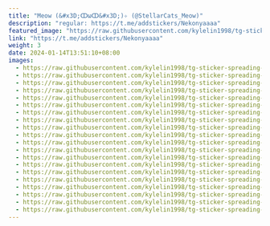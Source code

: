 ```yaml
---
title: "Meow (&#x3D;ↀωↀ&#x3D;)✧ (@StellarCats_Meow)"
description: "regular: https://t.me/addstickers/Nekonyaaaa"
featured_image: "https://raw.githubusercontent.com/kylelin1998/tg-sticker-spreading-worldwide-images/main/img/3487b7b7-b3e8-48e9-8811-7464365cc4a0.jpg"
link: "https://t.me/addstickers/Nekonyaaaa"
weight: 3
date: 2024-01-14T13:51:10+08:00
images:
  - https://raw.githubusercontent.com/kylelin1998/tg-sticker-spreading-worldwide-images/main/img/3487b7b7-b3e8-48e9-8811-7464365cc4a0.jpg
  - https://raw.githubusercontent.com/kylelin1998/tg-sticker-spreading-worldwide-images/main/img/96aeaa99-486b-480e-800c-f2d39132231e.jpg
  - https://raw.githubusercontent.com/kylelin1998/tg-sticker-spreading-worldwide-images/main/img/59bd8f62-dc6b-4c89-b989-14d43c30faac.jpg
  - https://raw.githubusercontent.com/kylelin1998/tg-sticker-spreading-worldwide-images/main/img/b4fed91f-3b1c-48da-80db-5db8fd2ef237.jpg
  - https://raw.githubusercontent.com/kylelin1998/tg-sticker-spreading-worldwide-images/main/img/c42cd57c-f03b-4119-9b5a-23a92cd04e24.jpg
  - https://raw.githubusercontent.com/kylelin1998/tg-sticker-spreading-worldwide-images/main/img/22d49539-4fc9-4f39-8d5a-928c3c90ce7e.jpg
  - https://raw.githubusercontent.com/kylelin1998/tg-sticker-spreading-worldwide-images/main/img/c7e89bee-ccba-4f08-84fc-804ced95a9e3.jpg
  - https://raw.githubusercontent.com/kylelin1998/tg-sticker-spreading-worldwide-images/main/img/c731b87d-513e-4020-bfe9-20b6f6e9a6b7.jpg
  - https://raw.githubusercontent.com/kylelin1998/tg-sticker-spreading-worldwide-images/main/img/3201bd36-84f7-4b1c-8457-927233895561.jpg
  - https://raw.githubusercontent.com/kylelin1998/tg-sticker-spreading-worldwide-images/main/img/9add61bb-da56-4c7d-9590-3a38077730c4.jpg
  - https://raw.githubusercontent.com/kylelin1998/tg-sticker-spreading-worldwide-images/main/img/320ac493-42f4-4286-89e4-c9aa910d9c6c.jpg
  - https://raw.githubusercontent.com/kylelin1998/tg-sticker-spreading-worldwide-images/main/img/379dfb84-d7fa-4737-a2a8-8f751aa9ee62.jpg
  - https://raw.githubusercontent.com/kylelin1998/tg-sticker-spreading-worldwide-images/main/img/c11f734c-01f6-4f32-b22f-164eaad28cb3.jpg
  - https://raw.githubusercontent.com/kylelin1998/tg-sticker-spreading-worldwide-images/main/img/f21a6174-59b3-4845-b214-0a8cf0056711.jpg
  - https://raw.githubusercontent.com/kylelin1998/tg-sticker-spreading-worldwide-images/main/img/7dcbaf6b-e253-400e-bcaf-169c59e80712.jpg
  - https://raw.githubusercontent.com/kylelin1998/tg-sticker-spreading-worldwide-images/main/img/37ea94cb-d7f0-48b3-a895-512dacbd10df.jpg
  - https://raw.githubusercontent.com/kylelin1998/tg-sticker-spreading-worldwide-images/main/img/e3066b4c-11e0-405c-96fc-1748cf833729.jpg
  - https://raw.githubusercontent.com/kylelin1998/tg-sticker-spreading-worldwide-images/main/img/3a963b2c-944f-4003-803b-5f14200d86d0.jpg
  - https://raw.githubusercontent.com/kylelin1998/tg-sticker-spreading-worldwide-images/main/img/fb06f927-87fd-45b5-bf4c-04a6e45059de.jpg
  - https://raw.githubusercontent.com/kylelin1998/tg-sticker-spreading-worldwide-images/main/img/849a6be7-cbc9-48df-8d41-1cf02db235f9.jpg
---
```

